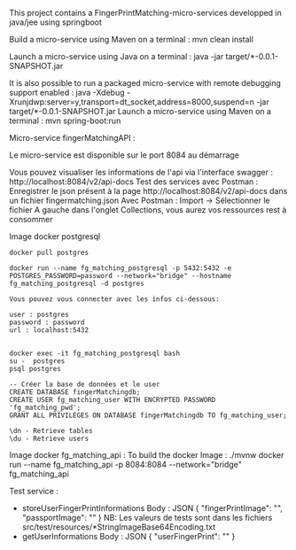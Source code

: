 This project contains a FingerPrintMatching-micro-services developped in java/jee using springboot

Build a micro-service using Maven on a terminal : mvn clean install

Launch a micro-service using Java on a terminal : java -jar target/\*-0.0.1-SNAPSHOT.jar

It is also possible to run a packaged micro-service with remote debugging support enabled :
java -Xdebug -Xrunjdwp:server=y,transport=dt_socket,address=8000,suspend=n -jar target/\*-0.0.1-SNAPSHOT.jar
Launch a micro-service using Maven on a terminal : mvn spring-boot:run

Micro-service fingerMatchingAPI :

Le micro-service est disponible sur le port 8084 au démarrage

Vous pouvez visualiser les informations de l'api via l'interface swagger :
http://localhost:8084/v2/api-docs
Test des services avec Postman :
Enregistrer le json présent à la page http://localhost:8084/v2/api-docs dans un fichier
fingermatching.json
Avec Postman : Import -> Sélectionner le fichier
A gauche dans l'onglet Collections, vous aurez vos ressources rest à consommer

Image docker postgresql

    docker pull postgres

	docker run --name fg_matching_postgresql -p 5432:5432 -e POSTGRES_PASSWORD=password --network="bridge" --hostname fg_matching_postgresql -d postgres

    Vous pouvez vous connecter avec les infos ci-dessous:

	user : postgres
	password : password
	url : localhost:5432
	
	
	docker exec -it fg_matching_postgresql bash
    su -  postgres
    psql postgres

	-- Créer la base de données et le user
	CREATE DATABASE fingerMatchingdb;
	CREATE USER fg_matching_user WITH ENCRYPTED PASSWORD 'fg_matching_pwd';
	GRANT ALL PRIVILEGES ON DATABASE fingerMatchingdb TO fg_matching_user;
	
	\dn - Retrieve tables
	\du - Retrieve users
	
	
	

Image docker fg_matching_api :
	To build the docker Image : ./mvnw
	docker run --name fg_matching_api -p 8084:8084 --network="bridge" fg_matching_api

Test service :

- storeUserFingerPrintInformations
  Body : JSON
  {
  "fingerPrintImage": "",
  "passportImage": ""
  }
  NB: Les valeurs de tests sont dans les fichiers src/test/resources/\*StringImageBase64Encoding.txt
- getUserInformations
  Body : JSON
  {
  "userFingerPrint": ""
  } 
